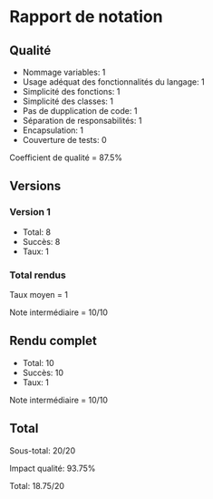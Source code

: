 # Rapport de notation

## Qualité

* Nommage variables: 1
* Usage adéquat des fonctionnalités du langage: 1
* Simplicité des fonctions: 1
* Simplicité des classes: 1
* Pas de dupplication de code: 1
* Séparation de responsabilités: 1
* Encapsulation: 1
* Couverture de tests: 0

Coefficient de qualité = 87.5%

## Versions

### Version 1

* Total: 8
* Succès: 8
* Taux: 1

### Total rendus

Taux moyen = 1

Note intermédiaire = 10/10

## Rendu complet

* Total: 10
* Succès: 10
* Taux: 1

Note intermédiaire = 10/10

## Total 

Sous-total: 20/20 

Impact qualité: 93.75%

Total: 18.75/20 

